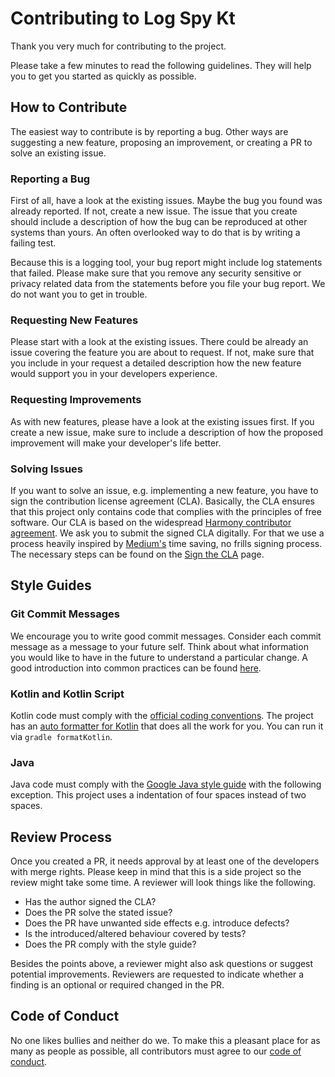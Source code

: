 # Contributing to Log Spy Kt

Thank you very much for contributing to the project.

Please take a few minutes to read the following guidelines. They will help you to get you started as quickly as possible. 

## How to Contribute
The easiest way to contribute is by reporting a bug. Other ways are suggesting a new feature, proposing an improvement,
or creating a PR to solve an existing issue.

### Reporting a Bug
First of all, have a look at the existing issues. Maybe the bug you found was already reported. If not, create a new
issue. The issue that you create should include a description of how the bug can be reproduced at other systems than
yours. An often overlooked way to do that is by writing a failing test.

Because this is a logging tool, your bug report might include log statements that failed. Please make sure that you
remove any security sensitive or privacy related data from the statements before you file your bug report. We do not
want you to get in trouble.

### Requesting New Features
Please start with a look at the existing issues. There could be already an issue covering the feature you are about to
request. If not, make sure that you include in your request a detailed description how the new feature would support
you in your developers experience.

### Requesting Improvements
As with new features, please have a look at the existing issues first. If you create a new issue, make sure to include
a description of how the proposed improvement will make your developer's life better. 

### Solving Issues
If you want to solve an issue, e.g. implementing a new feature, you have to sign the contribution license agreement (CLA).
Basically, the CLA ensures that this project only contains code that complies with the principles of free software. Our
CLA is based on the widespread [Harmony contributor agreement](http://www.harmonyagreements.org/index.html). We ask
you to submit the signed CLA digitally. For that we use a process heavily inspired by 
[Medium's](https://github.com/Medium/opensource/blob/master/sign-cla.md) time saving, no frills signing process. The
necessary steps can be found on the [Sign the CLA](sign-cla.md) page.

## Style Guides
### Git Commit Messages
We encourage you to write good commit messages. Consider each commit message as a message to your future self.
Think about what information you would like to have in the future to understand a particular change. A good
introduction into common practices can be found [here](https://chris.beams.io/posts/git-commit/).

### Kotlin and Kotlin Script
Kotlin code must comply with the
[official coding conventions](https://kotlinlang.org/docs/reference/coding-conventions.html#formatting). The project has
an [auto formatter for Kotlin](https://github.com/personio/kotlin-auto-formatter) that does all the work for you. You
can run it via `gradle formatKotlin`.

### Java
Java code must comply with the [Google Java style guide](https://google.github.io/styleguide/javaguide.html) with the
following exception. This project uses a indentation of four spaces instead of two spaces. 

## Review Process
Once you created a PR, it needs approval by at least one of the developers with merge rights. Please keep in mind that
this is a side project so the review might take some time. A reviewer will look things like the following.
- Has the author signed the CLA?
- Does the PR solve the stated issue?
- Does the PR have unwanted side effects e.g. introduce defects?
- Is the introduced/altered behaviour covered by tests?
- Does the PR comply with the style guide?

Besides the points above, a reviewer might also ask questions or suggest potential improvements. Reviewers are
requested to indicate whether a finding is an optional or required changed in the PR.

## Code of Conduct
No one likes bullies and neither do we. To make this a pleasant place for as many as people as possible, all
contributors must agree to our [code of conduct](code_of_conduct.md).